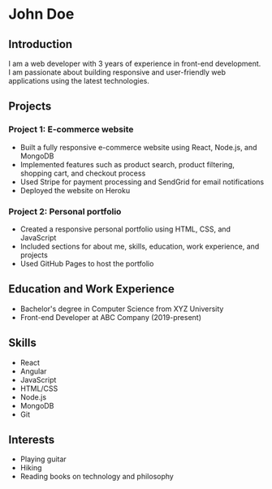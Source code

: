 # John Doe

## Introduction

I am a web developer with 3 years of experience in front-end development. I am passionate about building responsive and user-friendly web applications using the latest technologies.

## Projects

### Project 1: E-commerce website
- Built a fully responsive e-commerce website using React, Node.js, and MongoDB
- Implemented features such as product search, product filtering, shopping cart, and checkout process
- Used Stripe for payment processing and SendGrid for email notifications
- Deployed the website on Heroku

### Project 2: Personal portfolio
- Created a responsive personal portfolio using HTML, CSS, and JavaScript
- Included sections for about me, skills, education, work experience, and projects
- Used GitHub Pages to host the portfolio

## Education and Work Experience

- Bachelor's degree in Computer Science from XYZ University
- Front-end Developer at ABC Company (2019-present)

## Skills

- React
- Angular
- JavaScript
- HTML/CSS
- Node.js
- MongoDB
- Git

## Interests

- Playing guitar
- Hiking
- Reading books on technology and philosophy
